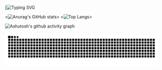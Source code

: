 [![Typing SVG](https://readme-typing-svg.demolab.com?font=UoqMunThenKhung&size=30&pause=1000&center=true&vCenter=true&width=435&lines=%E6%82%A8%E5%A5%BD%EF%BC%81%E8%BF%99%E9%87%8C%E6%98%AF%E4%B9%90%E5%B4%BD%E5%90%96%EF%BC%81;%E6%AC%A2%E8%BF%8E%E6%9D%A5%E5%88%B0%E6%88%91%E7%9A%84Github%E9%A1%B5%E9%9D%A2)

<![Anurag's GitHub stats](https://github-readme-stats.vercel.app/api?username=NewLezaiYa)>
<![Top Langs](https://github-readme-stats.vercel.app/api/top-langs/?username=NewLezaiYa)>

![Ashutosh's github activity graph](https://github-readme-activity-graph.vercel.app/graph?username=NewLezaiYa)

<picture>
  <source media="(prefers-color-scheme: dark)" srcset="https://raw.githubusercontent.com/NewLezaiYa/NewLezaiYa/output/github-contribution-grid-snake-dark.svg">
  <source media="(prefers-color-scheme: light)" srcset="https://raw.githubusercontent.com/NewLezaiYa/NewLezaiYa/output/github-contribution-grid-snake.svg">
  <img alt="github contribution grid snake animation" src="https://raw.githubusercontent.com/NewLezaiYa/NewLezaiYa/output/github-contribution-grid-snake.svg">
</picture>
